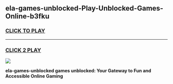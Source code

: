 
## ela-games-unblocked-Play-Unblocked-Games-Online-b3fku
<h3>
<a href="https://premium76.site?title=ela-games-unblocked&ref=25A">CLICK TO PLAY</a></h3>
<hr>

<h3>
<a href="https://premium76.site?title=ela-games-unblocked&ref=25A">CLICK 2 PLAY</a>
  
</h3>

<a href="https://premium76.site?title=ela-games-unblocked&ref=25A"><img src="https://clearcache.store/games.png"></a>


**ela-games-unblocked games unblocked: Your Gateway to Fun and Accessible Online Gaming**
